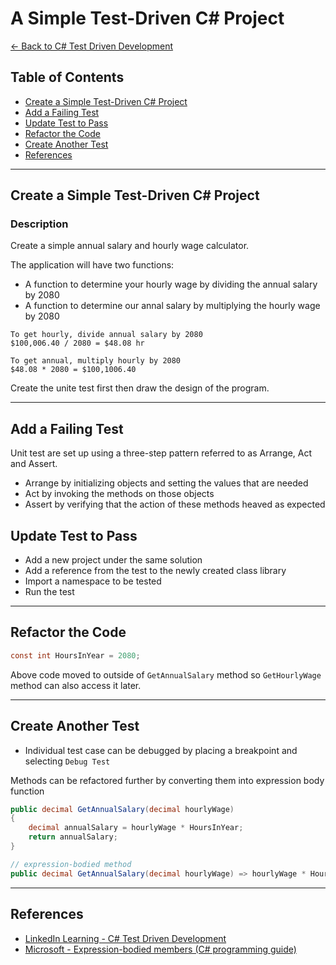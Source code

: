 # A Simple Test-Driven C# Project

[<- Back to C# Test Driven Development](../README.md)

## Table of Contents

* [Create a Simple Test-Driven C# Project](#create-a-simple-test-driven-c-project)
* [Add a Failing Test](#add-a-failing-test)
* [Update Test to Pass](#update-test-to-pass)
* [Refactor the Code](#refactor-the-code)
* [Create Another Test](#create-another-test)
* [References](#references)

---

## Create a Simple Test-Driven C# Project

### Description

Create a simple annual salary and hourly wage calculator.

The application will have two functions:

* A function to determine your hourly wage by dividing the annual salary by 2080
* A function to determine our annal salary by multiplying the hourly wage by 2080

```text
To get hourly, divide annual salary by 2080
$100,006.40 / 2080 = $48.08 hr

To get annual, multiply hourly by 2080
$48.08 * 2080 = $100,1006.40
```

Create the unite test first then draw the design of the program.

---

## Add a Failing Test

Unit test are set up using a three-step pattern referred to as Arrange, Act and Assert.

* Arrange by initializing objects and setting the values that are needed
* Act by invoking the methods on those objects
* Assert by verifying that the action of these methods heaved as expected

## Update Test to Pass

* Add a new project under the same solution
* Add a reference from the test to the newly created class library
* Import a namespace to be tested
* Run the test

---

## Refactor the Code

```c#
const int HoursInYear = 2080;
```

Above code moved to outside of `GetAnnualSalary` method so `GetHourlyWage` method can also access it later.

---

## Create Another Test

* Individual test case can be debugged by placing a breakpoint and selecting `Debug Test`

Methods can be refactored further by converting them into expression body function

```c#
public decimal GetAnnualSalary(decimal hourlyWage)
{
    decimal annualSalary = hourlyWage * HoursInYear;
    return annualSalary;
}

// expression-bodied method
public decimal GetAnnualSalary(decimal hourlyWage) => hourlyWage * HoursInYear;
```

---

## References

* [LinkedIn Learning - C# Test Driven Development](https://www.linkedin.com/learning/c-sharp-test-driven-development-2)
* [Microsoft - Expression-bodied members (C# programming guide)](https://docs.microsoft.com/en-us/dotnet/csharp/programming-guide/statements-expressions-operators/expression-bodied-members)
